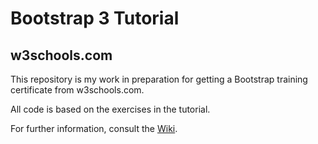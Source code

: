 # Bootstrap 3 Tutorial

## w3schools.com

This repository is my work in preparation for getting a Bootstrap training certificate from w3schools.com.

All code is based on the exercises in the tutorial.

For further information, consult the [Wiki](https://github.com/RHieger/bootstrap-tutorial/wiki).
